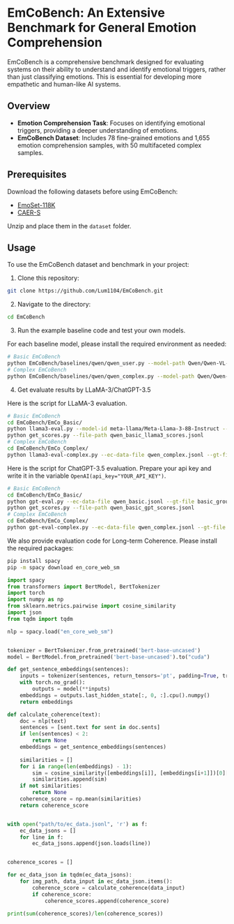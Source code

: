 # EmCoBench: An Extensive Benchmark for General Emotion Comprehension

EmCoBench is a comprehensive benchmark designed for evaluating systems on their ability to understand and identify emotional triggers, rather than just classifying emotions. This is essential for developing more empathetic and human-like AI systems.

## Overview

- **Emotion Comprehension Task**: Focuses on identifying emotional triggers, providing a deeper understanding of emotions.
- **EmCoBench Dataset**: Includes 78 fine-grained emotions and 1,655 emotion comprehension samples, with 50 multifaceted complex samples.

## Prerequisites

Download the following datasets before using EmCoBench:
- [EmoSet-118K](https://vcc.tech/EmoSet)
- [CAER-S](https://caer-dataset.github.io/)

Unzip and place them in the `dataset` folder.

## Usage

To use the EmCoBench dataset and benchmark in your project:

1. Clone this repository:
```bash
git clone https://github.com/Lum1104/EmCoBench.git
```

2. Navigate to the directory:
```bash
cd EmCoBench
```

3. Run the example baseline code and test your own models.

For each baseline model, please install the required environment as needed:
```bash
# Basic EmCoBench
python EmCoBench/baselines/qwen/qwen_user.py --model-path Qwen/Qwen-VL-Chat --input-json EmCoBench/EmCo_Basic/user.jsonl --output-json EmCoBench/EmCo_Basic/qwen_basic.jsonl --image-path datasets/
# Complex EmCoBench
python EmCoBench/baselines/qwen/qwen_complex.py --model-path Qwen/Qwen-VL-Chat --input-json EmCo_Complex/ec_complex.jsonl --output-json EmCoBench/EmCo_Complex/qwen_complex.jsonl --image-path datasets/
```
4. Get evaluate results by LLaMA-3/ChatGPT-3.5

Here is the script for LLaMA-3 evaluation.
```bash
# Basic EmCoBench
cd EmCoBench/EmCo_Basic/
python llama3-eval.py --model-id meta-llama/Meta-Llama-3-8B-Instruct --ec-data-file qwen_basic.jsonl --gt-file basic_ground_truth.json --output-file qwen_basic_scores_llama3.jsonl
python get_scores.py --file-path qwen_basic_llama3_scores.jsonl
# Complex EmCoBench
cd EmCoBench/EmCo_Complex/
python llama3-eval-complex.py --ec-data-file qwen_complex.jsonl --gt-file ec_complex.jsonl --output-file qwen_complex_llama3_scores.jsonl --model-id meta-llama/Meta-Llama-3-8B-Instruct
```

Here is the script for ChatGPT-3.5 evaluation. Prepare your api key and write it in the variable `OpenAI(api_key="YOUR_API_KEY")`.
```bash
# Basic EmCoBench
cd EmCoBench/EmCo_Basic/
python gpt-eval.py --ec-data-file qwen_basic.jsonl --gt-file basic_ground_truth.json --output-file qwen_basic_scores_gpt.jsonl
python get_scores.py --file-path qwen_basic_gpt_scores.jsonl
# Complex EmCoBench
cd EmCoBench/EmCo_Complex/
python gpt-eval-complex.py --ec-data-file qwen_complex.jsonl --gt-file ec_complex.jsonl --output-file qwen_complex_gpt_scores.jsonl
```

We also provide evaluation code for Long-term Coherence. Please install the required packages:
```bash
pip install spacy
pip -m spacy download en_core_web_sm
```

```python
import spacy
from transformers import BertModel, BertTokenizer
import torch
import numpy as np
from sklearn.metrics.pairwise import cosine_similarity
import json
from tqdm import tqdm

nlp = spacy.load("en_core_web_sm")


tokenizer = BertTokenizer.from_pretrained('bert-base-uncased')
model = BertModel.from_pretrained('bert-base-uncased').to("cuda")

def get_sentence_embeddings(sentences):
    inputs = tokenizer(sentences, return_tensors='pt', padding=True, truncation=True).to("cuda")
    with torch.no_grad():
        outputs = model(**inputs)
    embeddings = outputs.last_hidden_state[:, 0, :].cpu().numpy()
    return embeddings

def calculate_coherence(text):
    doc = nlp(text)
    sentences = [sent.text for sent in doc.sents]
    if len(sentences) < 2:
        return None
    embeddings = get_sentence_embeddings(sentences)
    
    similarities = []
    for i in range(len(embeddings) - 1):
        sim = cosine_similarity([embeddings[i]], [embeddings[i+1]])[0][0]
        similarities.append(sim)
    if not similarities:
        return None
    coherence_score = np.mean(similarities)
    return coherence_score


with open("path/to/ec_data.jsonl", 'r') as f:
    ec_data_jsons = []
    for line in f:
        ec_data_jsons.append(json.loads(line))


coherence_scores = []

for ec_data_json in tqdm(ec_data_jsons):
    for img_path, data_input in ec_data_json.items():
        coherence_score = calculate_coherence(data_input)
        if coherence_score:
            coherence_scores.append(coherence_score)

print(sum(coherence_scores)/len(coherence_scores))
```